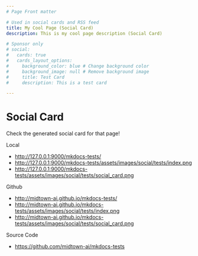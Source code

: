 ```yaml
---
# Page Front matter

# Used in social cards and RSS feed
title: My Cool Page (Social Card)
description: This is my cool page description (Social Card)

# Sponsor only
# social:
#   cards: true
#   cards_layout_options:
#     background_color: blue # Change background color
#     background_image: null # Remove background image
#     title: Test Card
#     description: This is a test card

---
```

# Social Card

Check the generated social card for that page!

Local

 * http://127.0.0.1:9000/mkdocs-tests/
 * http://127.0.0.1:9000/mkdocs-tests/assets/images/social/tests/index.png
 * http://127.0.0.1:9000/mkdocs-tests/assets/images/social/tests/social_card.png

Github

 * http://midtown-ai.github.io/mkdocs-tests/
 * http://midtown-ai.github.io/mkdocs-tests/assets/images/social/tests/index.png
 * http://midtown-ai.github.io/mkdocs-tests/assets/images/social/tests/social_card.png

Source Code

 * https://github.com/midtown-ai/mkdocs-tests
